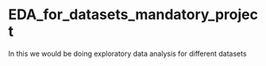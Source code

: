 # EDA_for_datasets_mandatory_project
In this we would be doing exploratory data analysis for different datasets
